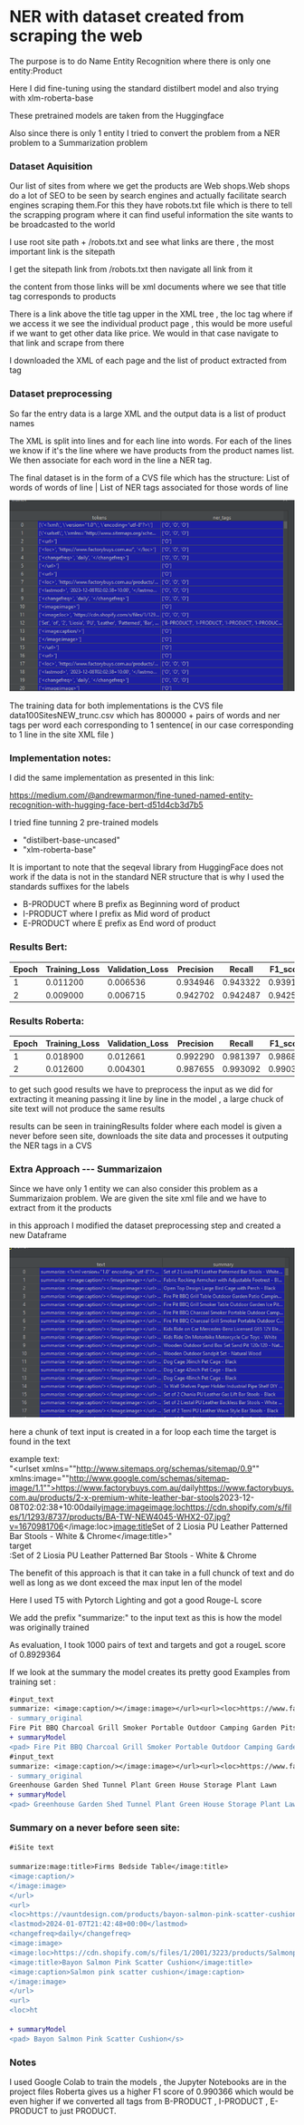 # NER with dataset created from scraping the web

The purpose is to do Name Entity Recognition where there is only one entity:Product 

Here I did fine-tuning using the standard distilbert model and also trying with xlm-roberta-base

These pretrained models are taken from the Huggingface 

Also since there is only 1 entity I tried to convert the problem from a NER problem to a Summarization problem 

### Dataset Aquisition
Our list of sites from where we get the products are Web shops.Web shops do a lot of SEO to be seen 
by search engines and actually facilitate search engines scraping them.For this they have robots.txt file
which is there to tell the scrapping program where it can find useful information the site wants to 
be broadcasted to the world

I use root site path  + /robots.txt and see what links are there , the most important link is the sitepath

I get the sitepath link from /robots.txt then navigate all link from it 

the content from those links will be xml documents where we see that  title tag   corresponds to products 

There is a link above the title tag upper in the XML tree , the  loc tag where if we access it we see 
the individual product page , this would be more useful if we want to get other data like price.
We would in that case navigate to that link and scrape from there 

I  downloaded the XML of each page and the list of product extracted from <loc> tag


### Dataset preprocessing 

So far the entry data  is a large XML and the output data  is a list of product names  

The XML is split into lines and for each line into words.
For each of the lines we know if it's the line where we have products from the product names list.
We then associate for each word in the line a NER tag.


The final dataset is in the form of a CVS file which has the structure:
List of words of words of line | List of NER tags associated for those words of line

<img src="./dataframe.png" alt="dataframeDebug" />

The training data for both implementations is the CVS file data100SitesNEW_trunc.csv
which has 800000 + pairs of words and ner tags per word each corresponding to 1 sentence(
in our case corresponding to 1 line in the site XML file 
)
### Implementation notes:

I did the same implementation as presented in this link:

https://medium.com/@andrewmarmon/fine-tuned-named-entity-recognition-with-hugging-face-bert-d51d4cb3d7b5

I tried fine tunning 2 pre-trained models
- "distilbert-base-uncased"
- "xlm-roberta-base" 

It is important to note that the seqeval library from HuggingFace does not work if the data is not
in the standard NER structure 
that is why I used the standards suffixes for the labels 
- B-PRODUCT    where B prefix as Beginning word of product 
- I-PRODUCT    where I prefix as Mid word of product 
- E-PRODUCT    where E prefix as End word of product 


### Results Bert:

| Epoch | Training_Loss | Validation_Loss | Precision | Recall    | F1_score  |Accuracy|
|-------|---------------|-----------------|-----------|-----------|-----------|-----------|
| 1     | 	0.011200     | 	0.006536      | 	0.934946 | 	0.943322| 	0.939116|	0.998801 |
| 2     | 	0.009000  | 	0.006715     | 	0.942702| 	0.942487 |	0.942595|	0.998699 |


### Results Roberta:

| Epoch | Training_Loss | Validation_Loss | Precision | Recall    | F1_score  |Accuracy|
|-------|---------------|-----------------|-----------|-----------|-----------|-----------|
| 1     | 0.018900      | 	0.012661      | 	0.992290 | 	0.981397| 	0.986813 |	0.999439|
| 2     | 	0.012600   | 	0.004301       | 	0.987655 | 	0.993092 | 	0.990366|	0.999418|


to get such good results we have to preprocess the input as we did for extracting it
meaning passing it line by line in the model , a large chuck of site text will not produce the same results

results can be seen in trainingResults folder where each model is given a never before seen site,
downloads the site data and processes it outputing the NER tags in a CVS


### Extra Approach ---  Summarizaion  

Since we have only 1 entity we can also consider this problem as a Summarizaion problem.
We are given the site xml file and we have to extract from it the products 

in this approach I modified the dataset preprocessing step and created a new Dataframe

<img src="./DataSummaryDebug.png" alt="dataframeDebugSummary" />

here a chunk of text input is created in a for loop each time the target is found in the text

example text:  
"<?xml version=""1.0"" encoding=""utf-8""?><urlset xmlns=""http://www.sitemaps.org/schemas/sitemap/0.9"" xmlns:image=""http://www.google.com/schemas/sitemap-image/1.1""><url><loc>https://www.factorybuys.com.au/</loc><changefreq>daily</changefreq></url><url><loc>https://www.factorybuys.com.au/products/2-x-premium-white-leather-bar-stools</loc><lastmod>2023-12-08T02:02:38+10:00</lastmod><changefreq>daily</changefreq><image:image><image:loc>https://cdn.shopify.com/s/files/1/1293/8737/products/BA-TW-NEW4045-WHX2-07.jpg?v=1670981706</image:loc><image:title>Set of 2 Liosia PU Leather Patterned Bar Stools - White &amp; Chrome</image:title>"  
target  
:Set of 2 Liosia PU Leather Patterned Bar Stools - White & Chrome


The benefit of this approach is that it can take in a full chunck of text and do well as long as we dont exceed the max input len of the model

Here I used T5 with Pytorch Lighting and got a good Rouge-L score

We add the prefix "summarize:"  to the input text as this is how the model was originally trained 

As evaluation, I took 1000 pairs of text and targets and got a rougeL score of 0.8929364

If we look at the summary the model creates its pretty good
Examples from training set : 

```diff
#input_text
summarize: <image:caption/></image:image></url><url><loc>https://www.factorybuys.com.au/products/30-inch-portable-fire-pit-free-shipping</loc><lastmod>2023-12-08T02:02:38+10:00</lastmod><changefreq>daily</changefreq><image:image><image:loc>https://cdn.shopify.com/s/files/1/1293/8737/products/FPIT-UFO-7676-99.jpg?v=1657623092</image:loc><image:title>Fire Pit BBQ Charcoal Grill Smoker Portable Outdoor Camping Garden Pits 30"</image:title>  
- summary_original 
Fire Pit BBQ Charcoal Grill Smoker Portable Outdoor Camping Garden Pits 30"  
+ summaryModel  
<pad> Fire Pit BBQ Charcoal Grill Smoker Portable Outdoor Camping Garden Pits 30"</s>  
#input_text
summarize: <image:caption/></image:image></url><url><loc>https://www.factorybuys.com.au/products/4-shelf-greenhouse-with-cover</loc><lastmod>2023-12-08T02:02:38+10:00</lastmod><changefreq>daily</changefreq><image:image><image:loc>https://cdn.shopify.com/s/files/1/1293/8737/products/GH-MINI-4T-TP-00.jpg?v=1608193835</image:loc><image:title>Greenhouse Garden Shed Tunnel Plant Green House Storage Plant Lawn</image:title>  
- summary_original 
Greenhouse Garden Shed Tunnel Plant Green House Storage Plant Lawn  
+ summaryModel  
<pad> Greenhouse Garden Shed Tunnel Plant Green House Storage Plant Lawn</s>  

```

### Summary on a never before seen site:
```diff
#iSite text

summarize:mage:title>Firms Bedside Table</image:title>
<image:caption/>
</image:image>
</url>
<url>
<loc>https://vauntdesign.com/products/bayon-salmon-pink-scatter-cushion</loc>
<lastmod>2024-01-07T21:42:48+00:00</lastmod>
<changefreq>daily</changefreq>
<image:image>
<image:loc>https://cdn.shopify.com/s/files/1/2001/3223/products/Salmonpinkcushion.jpg?v=1610199728</image:loc>
<image:title>Bayon Salmon Pink Scatter Cushion</image:title>
<image:caption>Salmon pink scatter cushion</image:caption>
</image:image>
</url>
<url>
<loc>ht

+ summaryModel  
<pad> Bayon Salmon Pink Scatter Cushion</s>
```

### Notes
I used Google Colab to train the models , the Jupyter Notebooks are in the project files
Roberta gives us a higher F1 score of 	0.990366  which would be even higher if we converted all tags from 
B-PRODUCT , I-PRODUCT , E-PRODUCT
 to just PRODUCT.



